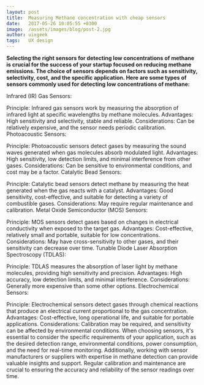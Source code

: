 ```yaml
---
layout: post
title:  Measuring Methane concentration with cheap sensors
date:   2017-05-26 10:05:55 +0300
image:  /assets/images/blog/post-2.jpg
author: uixgeek
tags:   UX design
---
```



**Selecting the right sensors for detecting low concentrations of methane is crucial for the success of your startup focused on reducing methane emissions. The choice of sensors depends on factors such as sensitivity, selectivity, cost, and the specific application. Here are some types of sensors commonly used for detecting low concentrations of methane:**

Infrared (IR) Gas Sensors:

Principle: Infrared gas sensors work by measuring the absorption of infrared light at specific wavelengths by methane molecules.
Advantages: High sensitivity and selectivity, stable and reliable.
Considerations: Can be relatively expensive, and the sensor needs periodic calibration.
Photoacoustic Sensors:

Principle: Photoacoustic sensors detect gases by measuring the sound waves generated when gas molecules absorb modulated light.
Advantages: High sensitivity, low detection limits, and minimal interference from other gases.
Considerations: Can be sensitive to environmental conditions, and cost may be a factor.
Catalytic Bead Sensors:

Principle: Catalytic bead sensors detect methane by measuring the heat generated when the gas reacts with a catalyst.
Advantages: Good sensitivity, cost-effective, and suitable for detecting a variety of combustible gases.
Considerations: May require regular maintenance and calibration.
Metal Oxide Semiconductor (MOS) Sensors:

Principle: MOS sensors detect gases based on changes in electrical conductivity when exposed to the target gas.
Advantages: Cost-effective, relatively small and portable, suitable for low concentrations.
Considerations: May have cross-sensitivity to other gases, and their sensitivity can decrease over time.
Tunable Diode Laser Absorption Spectroscopy (TDLAS):

Principle: TDLAS measures the absorption of laser light by methane molecules, providing high sensitivity and precision.
Advantages: High accuracy, low detection limits, and minimal interference.
Considerations: Generally more expensive than some other options.
Electrochemical Sensors:

Principle: Electrochemical sensors detect gases through chemical reactions that produce an electrical current proportional to the gas concentration.
Advantages: Cost-effective, long operational life, and suitable for portable applications.
Considerations: Calibration may be required, and sensitivity can be affected by environmental conditions.
When choosing sensors, it's essential to consider the specific requirements of your application, such as the desired detection range, environmental conditions, power consumption, and the need for real-time monitoring. Additionally, working with sensor manufacturers or suppliers with expertise in methane detection can provide valuable insights and support. Regular calibration and maintenance are crucial to ensuring the accuracy and reliability of the sensor readings over time.